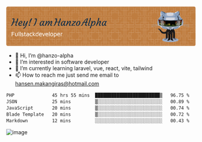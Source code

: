 ![Header](./github-header-image.png)

- 👋 Hi, I’m @hanzo-alpha
- 👀 I’m interested in software developer
- 🌱 I’m currently learning laravel, vue, react, vite, tailwind
- 📫 How to reach me just send me email to hansen.makangiras@hotmail.com 

<!---
hanzo-alpha/hanzo-alpha is a ✨ special ✨ repository because its `README.md` (this file) appears on your GitHub profile.
You can click the Preview link to take a look at your changes.
--->

<!--START_SECTION:waka-->

```txt
PHP              45 hrs 55 mins  ████████████████████████▒   96.75 %
JSON             25 mins         ▒░░░░░░░░░░░░░░░░░░░░░░░░   00.89 %
JavaScript       20 mins         ▒░░░░░░░░░░░░░░░░░░░░░░░░   00.74 %
Blade Template   20 mins         ▒░░░░░░░░░░░░░░░░░░░░░░░░   00.72 %
Markdown         12 mins         ░░░░░░░░░░░░░░░░░░░░░░░░░   00.43 %
```

<!--END_SECTION:waka-->

![image](https://github.com/hanzo-alpha/hanzo-alpha/assets/111342797/c4bd2977-6123-4017-8652-6e166259b484)

